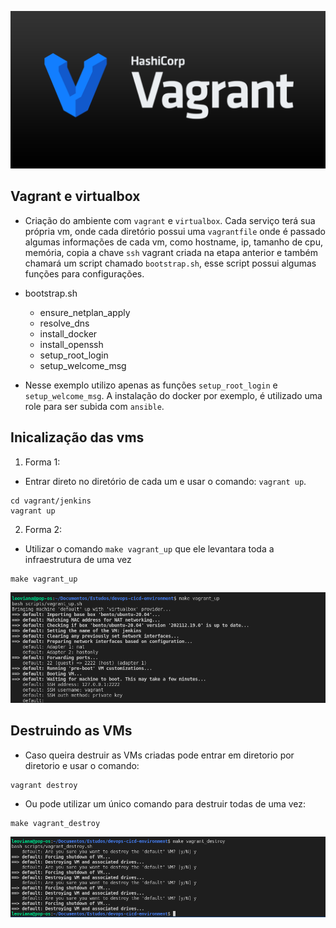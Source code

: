 <p align="center">
  <img alt="DevOps" src="../data/vagrant.png">
</p>


## Vagrant e virtualbox

- Criação do ambiente com `vagrant` e `virtualbox`. Cada serviço terá sua própria vm, onde cada diretório possui uma `vagrantfile` onde é passado algumas informações de cada vm, como hostname, ip, tamanho de cpu, memória, copia a chave `ssh` vagrant criada na etapa anterior e também chamará um script chamado `bootstrap.sh`, esse script possui algumas funções para configurações.

- bootstrap.sh
    - ensure_netplan_apply
    - resolve_dns
    - install_docker
    - install_openssh
    - setup_root_login
    - setup_welcome_msg

- Nesse exemplo utilizo apenas as funções `setup_root_login` e `setup_welcome_msg`. A instalação do docker por exemplo, é utilizado uma role para ser subida com `ansible`.

## Inicalização das vms

1. Forma 1:

- Entrar direto no diretório de cada um e usar o comando: `vagrant up`.

```console
cd vagrant/jenkins
vagrant up
```

2. Forma 2:

- Utilizar o comando `make vagrant_up` que ele levantara toda a infraestrutura de uma vez

```console
make vagrant_up
```

<p align="center">
  <img alt="DevOps" src="../data/make-up.png">
</p>

## Destruindo as VMs

- Caso queira destruir as VMs criadas pode entrar em diretorio por diretorio e usar o comando:
```console
vagrant destroy
```

- Ou pode utilizar um único comando para destruir todas de uma vez:
```console
make vagrant_destroy
```
<p align="center">
  <img alt="DevOps" src="../data/make-destroy.png">
</p>